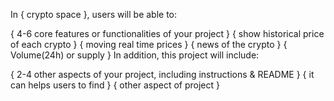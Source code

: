 In { crypto space }, users will be able to:

{ 4-6 core features or functionalities of your project }
{ show  historical price of each crypto }
{ moving real time prices }
{ news of the crypto }
{ Volume(24h) or supply }
In addition, this project will include:

{ 2-4 other aspects of your project, including instructions & README }
{ it can helps users to find  }
{ other aspect of project }